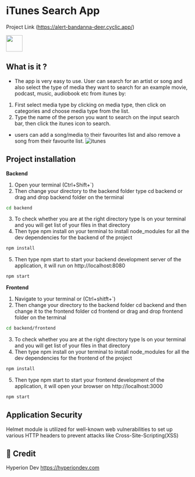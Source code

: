   # iTunes Search App  
  Project Link (https://alert-bandanna-deer.cyclic.app/)
 <div>
  <img src="https://www.seekpng.com/png/detail/158-1589764_download-svg-download-png-hand-wave-emoji.png" width="45" height="45" />
</div>

## What is it ?
* The app is very easy to use. User can search for an artist or song and also select the type of media they want to search for an example movie, podcast, music, audiobook etc from itunes by:
1. First select media type by clicking on media type, then click on categories and choose media type from the list.
2. Type the name of the person you want to search on the input search bar, then click the itunes icon to search.
* users can add a song/media to their favourites list and also remove a song from their favourite list. 
![itunes](https://user-images.githubusercontent.com/70260072/211745310-1c69863e-848d-4fb8-83ae-f0efc474034b.png)

## Project installation
**Backend**
1. Open your terminal (Ctrl+Shift+`) 
2. Then change your directory to the backend folder type cd backend or drag and drop backend folder on the terminal
```bash
cd backend
```
3. To check whether you are at the right directory type ls on your terminal and you will get list of your files in that directory
4. Then type npm install on your terminal to install node_modules for all the dev dependencies for the backend of the project
```bash
npm install
```
5. Then type npm start to start your backend development server of the application, it will run on http://localhost:8080
```bash
npm start
```

**Frontend**
1. Navigate to your terminal or (Ctrl+shitft+`)
2. Then change your directory to the backend folder cd backend and then change it to the frontend folder cd frontend or drag and drop frontend folder on the terminal
```bash
cd backend/frontend
```
3. To check whether you are at the right directory type ls on your terminal and you will get list of your files in that directory
4. Then type npm install on your terminal to install node_modules for all the dev dependencies for the frontend of the project
```bash
npm install
```
5. Then type npm start to start your frontend development of the application, it will open your browser on http://localhost:3000
```bash
npm start
```
## Application Security
Helmet module is utilized for well-known web vulnerabilities to set up various HTTP headers to prevent attacks like Cross-Site-Scripting(XSS)

## 🌱 Credit
Hyperion Dev https://hyperiondev.com
